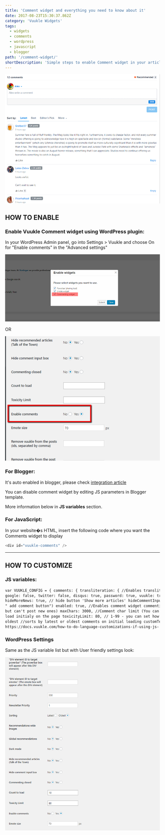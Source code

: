 ```yaml
---
title: 'Comment widget and everything you need to know about it'
date: 2017-08-23T15:30:37.862Z
category: 'Vuukle Widgets'
tags:
  - widgets
  - comments
  - wordpress
  - javascript
  - blogger
path: '/comment-widget/'
shortDescription: 'Simple steps to enable Comment widget in your article with WordPress, javascript or blogger and customize it as you want'
---
```


![Emotes Widget](img-1.png)

## HOW TO ENABLE

### Enable Vuukle Comment widget using WordPress plugin:

In your WordPress Admin panel, go into Settings > Vuukle and choose On for "Enable comments" in the "Advanced settings"

![Enable Comments in WordPress](img-3.png)

OR

![enable in wp settings](.\img-4.png)

### For Blogger:

It's auto enabled in blogger, please check [integration article](https://docs.vuukle.com/how-to-install-vuukle-on-a-blogger-blog/)

You can disable comment widget by editing JS parameters in Blogger template.

More information below in **JS variables** section.

### For JavaScript:

In your website�s HTML, insert the following code where you want the Comments widget to display

```javascript
<div id="vuukle-comments" />
```

---

## HOW TO CUSTOMIZE

### JS variables:

```html
var VUUKLE_CONFIG = { comments: { transliteration: { //Enables transliteration language: "en", enabledByDefault: true, }, auth: { facebook: false,
google: false, twitter: false, disqus: true, password: true, vuukle: true, }, hideRecommendedArticles: false, //Hides "Talk of the town" section
hideMoreNews: true, // hide button 'Show more articles' hideCommentInputBox: false, // Hides Comment input field ( can be expanded by pressing on the
" add comment button") enabled: true, //Enables comment widget commentingClosed: false, // Closes commenting (Users can view already posted comments
but can't post new ones) maxChars: 3000, //Comment char limit (You can set a limit up to 3000 characters) countToLoad: 10, // number of comments to
load initialy on the page toxicityLimit: 80, // 1-99 - you can set how strict is the automoderation. 100 - disables the parameter sorting: latest /
oldest //sorts by latest or oldest comments on initial loading customText: {}, // please check this article for custom texts
https://docs.vuukle.com/how-to-do-language-customizations-if-using-js- implementation/ }, theme: { color: "#10e9ba", darkMode: true, }, },
```

### WordPress Settings

Same as the JS variable list but with User friendly settings look:

![wp emote s](.\img-2.png)
